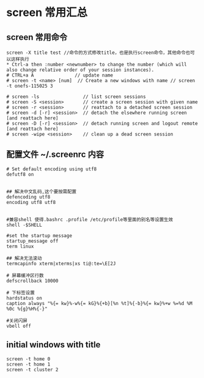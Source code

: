 # screen 常用汇总

## screen 常用命令

	screen -X title test //命令的方式修改title，也是执行screen命令，其他命令也可以这样执行
	* Ctrl-a then :number <newnumber> to change the number (which will also change relative order of your session instances).
	# CTRL+a A               // update name
	# screen -t <name> [num]  // Create a new windows with name // screen -t onefs-115025 3

	# screen -ls                // list screen sessions
	# screen -S <session>       // create a screen session with given name
	# screen -r <session>       // reattach to a detached screen session
	# screen -d [-r] <session>  // detach the elsewhere running screen [and reattach here]
	# screen -D [-r] <session>  // detach running screen and logout remote [and reattach here]
	# screen -wipe <session>    // clean up a dead screen session


## 配置文件 ~/.screenrc 内容
	# Set default encoding using utf8
	defutf8 on


	## 解决中文乱码,这个要按需配置
	defencoding utf8
	encoding utf8 utf8


	#兼容shell 使得.bashrc .profile /etc/profile等里面的别名等设置生效
	shell -$SHELL

	#set the startup message
	startup_message off
	term linux

	## 解决无法滚动
	termcapinfo xterm|xterms|xs ti@:te=\E[2J

	# 屏幕缓冲区行数
	defscrollback 10000

	# 下标签设置
	hardstatus on
	caption always "%{= kw}%-w%{= kG}%{+b}[%n %t]%{-b}%{= kw}%+w %=%d %M %0c %{g}%H%{-}"

	#关闭闪屏
	vbell off

## initial windows with title
	screen -t home 0
	screen -t home 1
	screen -t cluster 2
